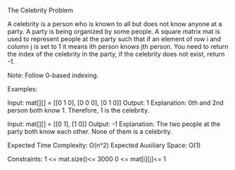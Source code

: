 The Celebrity Problem

A celebrity is a person who is known to all but does not know anyone at a party. A party is being organized by some people.  A square matrix mat is used to represent people at the party such that if an element of row i and column j is set to 1 it means ith person knows jth person. You need to return the index of the celebrity in the party, if the celebrity does not exist, return -1.

Note: Follow 0-based indexing.

Examples:

Input: mat[][] = [[0 1 0],
                [0 0 0], 
                [0 1 0]]
Output: 1
Explanation: 0th and 2nd person both know 1. Therefore, 1 is the celebrity. 


Input: mat[][] = [[0 1],
                [1 0]]
Output: -1
Explanation: The two people at the party both know each other. None of them is a celebrity.


Expected Time Complexity: O(n^2)
Expected Auxiliary Space: O(1)

Constraints:
1 <= mat.size()<= 3000
0 <= mat[i][j]<= 1